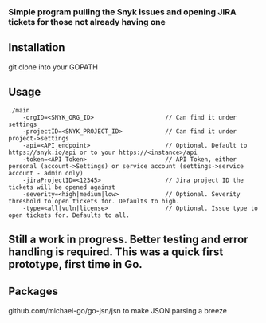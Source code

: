 
### Simple program pulling the Snyk issues and opening JIRA tickets for those not already having one

## Installation
git clone into your GOPATH

## Usage
```
./main 
    -orgID=<SNYK_ORG_ID>                    // Can find it under settings
    -projectID=<SNYK_PROJECT_ID>            // Can find it under project->settings
    -api=<API endpoint>                     // Optional. Default to https://snyk.io/api or to your https://<instance>/api
    -token=<API Token>                      // API Token, either personal (account->Settings) or service account (settings->service account - admin only)
    -jiraProjectID=<12345>                  // Jira project ID the tickets will be opened against
    -severity=<high|medium|low>             // Optional. Severity threshold to open tickets for. Defaults to high.
    -type=<all|vuln|license>                // Optional. Issue type to open tickets for. Defaults to all.
```
## Still a work in progress. Better testing and error handling is required. This was a quick first prototype, first time in Go.

## Packages
github.com/michael-go/go-jsn/jsn to make JSON parsing a breeze
